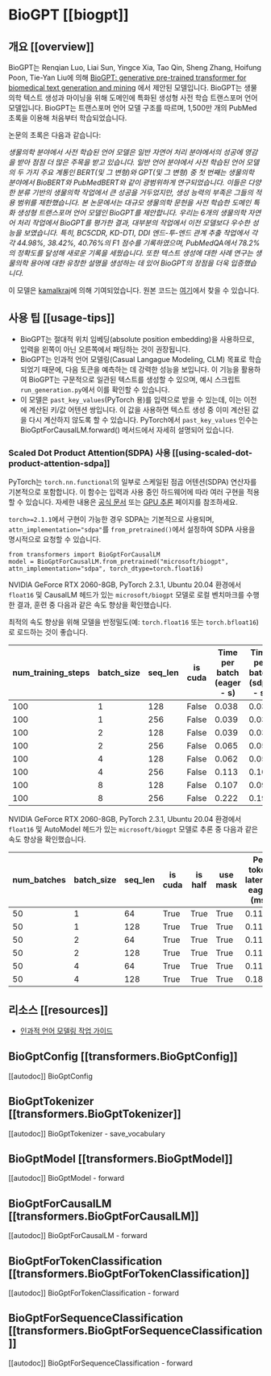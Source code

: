 <!--Copyright 2022 The HuggingFace Team. All rights reserved.

Licensed under the Apache License, Version 2.0 (the "License"); you may not use this file except in compliance with
the License. You may obtain a copy of the License at

http://www.apache.org/licenses/LICENSE-2.0

Unless required by applicable law or agreed to in writing, software distributed under the License is distributed on
an "AS IS" BASIS, WITHOUT WARRANTIES OR CONDITIONS OF ANY KIND, either express or implied. See the License for the
specific language governing permissions and limitations under the License.

⚠️ Note that this file is in Markdown but contain specific syntax for our doc-builder (similar to MDX) that may not be
rendered properly in your Markdown viewer.

-->

# BioGPT [[biogpt]]

## 개요 [[overview]]

BioGPT는 Renqian Luo, Liai Sun, Yingce Xia, Tao Qin, Sheng Zhang, Hoifung Poon, Tie-Yan Liu에 의해 [BioGPT: generative pre-trained transformer for biomedical text generation and mining](https://academic.oup.com/bib/advance-article/doi/10.1093/bib/bbac409/6713511?guestAccessKey=a66d9b5d-4f83-4017-bb52-405815c907b9) 에서 제안된 모델입니다. BioGPT는 생물의학 텍스트 생성과 마이닝을 위해 도메인에 특화된 생성형 사전 학습 트랜스포머 언어 모델입니다. BioGPT는 트랜스포머 언어 모델 구조를 따르며, 1,500만 개의 PubMed 초록을 이용해 처음부터 학습되었습니다.

논문의 초록은 다음과 같습니다:

*생물의학 분야에서 사전 학습된 언어 모델은 일반 자연어 처리 분야에서의 성공에 영감을 받아 점점 더 많은 주목을 받고 있습니다. 일반 언어 분야에서 사전 학습된 언어 모델의 두 가지 주요 계통인 BERT(및 그 변형)와 GPT(및 그 변형) 중 첫 번째는 생물의학 분야에서 BioBERT와 PubMedBERT와 같이 광범위하게 연구되었습니다. 이들은 다양한 분류 기반의 생물의학 작업에서 큰 성공을 거두었지만, 생성 능력의 부족은 그들의 적용 범위를 제한했습니다. 본 논문에서는 대규모 생물의학 문헌을 사전 학습한 도메인 특화 생성형 트랜스포머 언어 모델인 BioGPT를 제안합니다. 우리는 6개의 생물의학 자연어 처리 작업에서 BioGPT를 평가한 결과, 대부분의 작업에서 이전 모델보다 우수한 성능을 보였습니다. 특히, BC5CDR, KD-DTI, DDI 엔드-투-엔드 관계 추출 작업에서 각각 44.98%, 38.42%, 40.76%의 F1 점수를 기록하였으며, PubMedQA에서 78.2%의 정확도를 달성해 새로운 기록을 세웠습니다. 또한 텍스트 생성에 대한 사례 연구는 생물의학 용어에 대한 유창한 설명을 생성하는 데 있어 BioGPT의 장점을 더욱 입증했습니다.*

이 모델은 [kamalkraj](https://huggingface.co/kamalkraj)에 의해 기여되었습니다. 원본 코드는 [여기](https://github.com/microsoft/BioGPT)에서 찾을 수 있습니다.

## 사용 팁 [[usage-tips]]

- BioGPT는 절대적 위치 임베딩(absolute position embedding)을 사용하므로, 입력을 왼쪽이 아닌 오른쪽에서 패딩하는 것이 권장됩니다.
- BioGPT는 인과적 언어 모델링(Casual Langague Modeling, CLM) 목표로 학습되었기 때문에, 다음 토큰을 예측하는 데 강력한 성능을 보입니다. 이 기능을 활용하여 BioGPT는 구문적으로 일관된 텍스트를 생성할 수 있으며, 예시 스크립트 `run_generation.py`에서 이를 확인할 수 있습니다.
- 이 모델은 `past_key_values`(PyTorch 용)를 입력으로 받을 수 있는데, 이는 이전에 계산된 키/값 어텐션 쌍입니다. 이 값을 사용하면 텍스트 생성 중 이미 계산된 값을 다시 계산하지 않도록 할 수 있습니다. PyTorch에서 `past_key_values` 인수는 BioGptForCausalLM.forward() 메서드에서 자세히 설명되어 있습니다.

### Scaled Dot Product Attention(SDPA) 사용 [[using-scaled-dot-product-attention-sdpa]]

PyTorch는 `torch.nn.functional`의 일부로 스케일된 점곱 어텐션(SDPA) 연산자를 기본적으로 포함합니다. 이 함수는 입력과 사용 중인 하드웨어에 따라 여러 구현을 적용할 수 있습니다. 자세한 내용은 [공식 문서](https://pytorch.org/docs/stable/generated/torch.nn.functional.scaled_dot_product_attention.html) 또는 [GPU 추론](https://huggingface.co/docs/transformers/main/en/perf_infer_gpu_one#pytorch-scaled-dot-product-attention) 페이지를 참조하세요.

`torch>=2.1.1`에서 구현이 가능한 경우 SDPA는 기본적으로 사용되며, `attn_implementation="sdpa"`를 `from_pretrained()`에서 설정하여 SDPA 사용을 명시적으로 요청할 수 있습니다.

```
from transformers import BioGptForCausalLM
model = BioGptForCausalLM.from_pretrained("microsoft/biogpt", attn_implementation="sdpa", torch_dtype=torch.float16)
```

NVIDIA GeForce RTX 2060-8GB, PyTorch 2.3.1, Ubuntu 20.04 환경에서 `float16` 및 CausalLM 헤드가 있는 `microsoft/biogpt` 모델로 로컬 벤치마크를 수행한 결과, 훈련 중 다음과 같은 속도 향상을 확인했습니다.

최적의 속도 향상을 위해 모델을 반정밀도(예: `torch.float16` 또는 `torch.bfloat16`)로 로드하는 것이 좋습니다.

| num_training_steps | batch_size | seq_len | is cuda | Time per batch (eager - s) | Time per batch (sdpa - s) | Speedup (%) | Eager peak mem (MB) | sdpa peak mem (MB) | Mem saving (%) |
|--------------------|------------|---------|---------|----------------------------|---------------------------|-------------|---------------------|--------------------|----------------|
| 100                | 1          | 128     | False   | 0.038                      | 0.031                     | 21.301      | 1601.862            | 1601.497           | 0.023          |
| 100                | 1          | 256     | False   | 0.039                      | 0.034                     | 15.084      | 1624.944            | 1625.296           | -0.022         |
| 100                | 2          | 128     | False   | 0.039                      | 0.033                     | 16.820      | 1624.567            | 1625.296           | -0.045         |
| 100                | 2          | 256     | False   | 0.065                      | 0.059                     | 10.255      | 1672.164            | 1672.164           | 0.000          |
| 100                | 4          | 128     | False   | 0.062                      | 0.058                     | 6.998       | 1671.435            | 1672.164           | -0.044         |
| 100                | 4          | 256     | False   | 0.113                      | 0.100                     | 13.316      | 2350.179            | 1848.435           | 27.144         |
| 100                | 8          | 128     | False   | 0.107                      | 0.098                     | 9.883       | 2098.521            | 1848.435           | 13.530         |
| 100                | 8          | 256     | False   | 0.222                      | 0.196                     | 13.413      | 3989.980            | 2986.492           | 33.601         |

NVIDIA GeForce RTX 2060-8GB, PyTorch 2.3.1, Ubuntu 20.04 환경에서 `float16` 및 AutoModel 헤드가 있는 `microsoft/biogpt` 모델로 추론 중 다음과 같은 속도 향상을 확인했습니다.

| num_batches | batch_size | seq_len | is cuda | is half | use mask | Per token latency eager (ms) | Per token latency SDPA (ms) | Speedup (%) | Mem eager (MB) | Mem BT (MB) | Mem saved (%) |
|-------------|------------|---------|---------|---------|----------|------------------------------|-----------------------------|-------------|----------------|--------------|---------------|
| 50          | 1          | 64      | True    | True    | True     | 0.115                        | 0.098                       | 17.392      | 716.998        | 716.998      | 0.000         |
| 50          | 1          | 128     | True    | True    | True     | 0.115                        | 0.093                       | 24.640      | 730.916        | 730.916      | 0.000         |
| 50          | 2          | 64      | True    | True    | True     | 0.114                        | 0.096                       | 19.204      | 730.900        | 730.900      | 0.000         |
| 50          | 2          | 128     | True    | True    | True     | 0.117                        | 0.095                       | 23.529      | 759.262        | 759.262      | 0.000         |
| 50          | 4          | 64      | True    | True    | True     | 0.113                        | 0.096                       | 18.325      | 759.229        | 759.229      | 0.000         |
| 50          | 4          | 128     | True    | True    | True     | 0.186                        | 0.178                       | 4.289       | 816.478        | 816.478      | 0.000         |


## 리소스 [[resources]]

- [인과적 언어 모델링 작업 가이드](../tasks/language_modeling)

## BioGptConfig [[transformers.BioGptConfig]]

[[autodoc]] BioGptConfig


## BioGptTokenizer [[transformers.BioGptTokenizer]]

[[autodoc]] BioGptTokenizer
    - save_vocabulary


## BioGptModel [[transformers.BioGptModel]]

[[autodoc]] BioGptModel
    - forward


## BioGptForCausalLM [[transformers.BioGptForCausalLM]]

[[autodoc]] BioGptForCausalLM
    - forward


## BioGptForTokenClassification [[transformers.BioGptForTokenClassification]]

[[autodoc]] BioGptForTokenClassification
    - forward


## BioGptForSequenceClassification [[transformers.BioGptForSequenceClassification]]

[[autodoc]] BioGptForSequenceClassification
    - forward